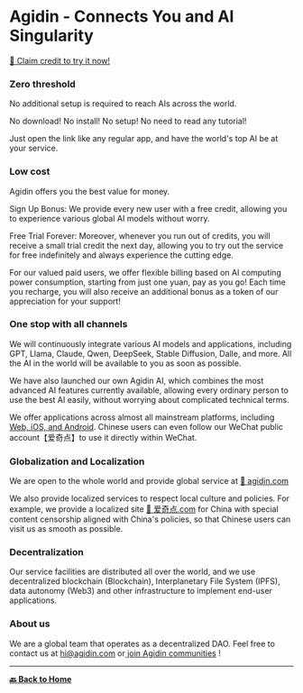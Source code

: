 # Agidin - Connects You and AI Singularity

[🎁 Claim credit to try it now!](https://u.agidin.com)

### Zero threshold

No additional setup is required to reach AIs across the world.

No download! No install! No setup! No need to read any tutorial!

Just open the link like any regular app, and have the world's top AI be at your service.

### Low cost

Agidin offers you the best value for money.

Sign Up Bonus: We provide every new user with a free credit, allowing you to experience various global AI models without worry.

Free Trial Forever: Moreover, whenever you run out of credits, you will receive a small trial credit the next day, allowing you to try out the service for free indefinitely and always experience the cutting edge.

For our valued paid users, we offer flexible billing based on AI computing power consumption, starting from just one yuan, pay as you go! Each time you recharge, you will also receive an additional bonus as a token of our appreciation for your support!

### One stop with all channels

We will continuously integrate various AI models and applications, including GPT, Llama, Claude, Qwen, DeepSeek, Stable Diffusion, Dalle, and more. All the AI in the world will be available to you as soon as possible.

We have also launched our own Agidin AI, which combines the most advanced AI features currently available, allowing every ordinary person to use the best AI easily, without worrying about complicated technical terms.

We offer applications across almost all mainstream platforms, including [Web, iOS, and Android](https://links.agidin.com). Chinese users can even follow our WeChat public account【爱奇点】to use it directly within WeChat.

### Globalization and Localization

We are open to the whole world and provide global service at [🔗 agidin.com](https://u.agidin.com)

We also provide localized services to respect local culture and policies. For example, we provide a localized site [🔗 爱奇点.com](https://u.爱奇点.com) for China with special content censorship aligned with China's policies, so that Chinese users can visit us as smooth as possible.

### Decentralization

Our service facilities are distributed all over the world, and we use decentralized blockchain (Blockchain), Interplanetary File System (IPFS), data autonomy (Web3) and other infrastructure to implement end-user applications.

### About us

We are a global team that operates as a decentralized DAO. Feel free to contact us at [hi@agidin.com](hi@agidin.com) or[ join Agidin communities](https://links.agidin.com) !

---

[**🔙️ Back to Home**](../../home.md)
